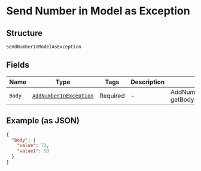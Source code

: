 
# Send Number in Model as Exception

## Structure

`SendNumberInModelAsException`

## Fields

| Name | Type | Tags | Description | Getter | Setter |
|  --- | --- | --- | --- | --- | --- |
| `Body` | [`AddNumberInException`](../../doc/models/add-number-in-exception.md) | Required | - | AddNumberInException getBody() | setBody(AddNumberInException body) |

## Example (as JSON)

```json
{
  "body": {
    "value": 72,
    "value1": 58
  }
}
```

